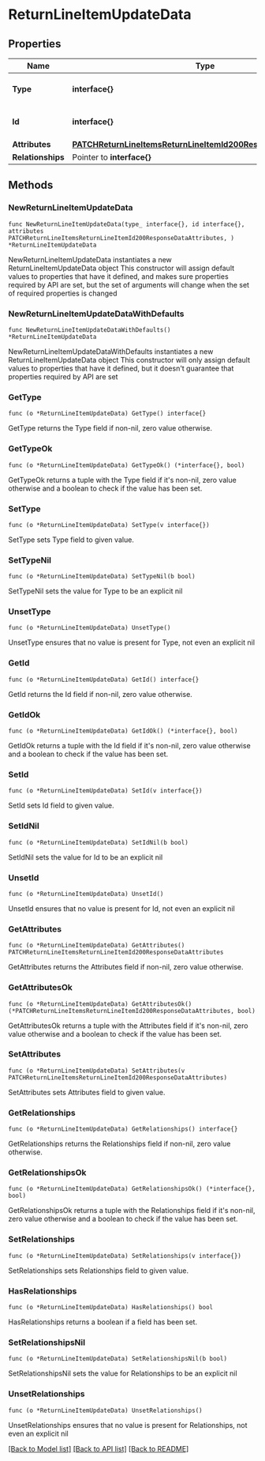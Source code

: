 # ReturnLineItemUpdateData

## Properties

Name | Type | Description | Notes
------------ | ------------- | ------------- | -------------
**Type** | **interface{}** | The resource&#39;s type | 
**Id** | **interface{}** | The resource&#39;s id | 
**Attributes** | [**PATCHReturnLineItemsReturnLineItemId200ResponseDataAttributes**](PATCHReturnLineItemsReturnLineItemId200ResponseDataAttributes.md) |  | 
**Relationships** | Pointer to **interface{}** |  | [optional] 

## Methods

### NewReturnLineItemUpdateData

`func NewReturnLineItemUpdateData(type_ interface{}, id interface{}, attributes PATCHReturnLineItemsReturnLineItemId200ResponseDataAttributes, ) *ReturnLineItemUpdateData`

NewReturnLineItemUpdateData instantiates a new ReturnLineItemUpdateData object
This constructor will assign default values to properties that have it defined,
and makes sure properties required by API are set, but the set of arguments
will change when the set of required properties is changed

### NewReturnLineItemUpdateDataWithDefaults

`func NewReturnLineItemUpdateDataWithDefaults() *ReturnLineItemUpdateData`

NewReturnLineItemUpdateDataWithDefaults instantiates a new ReturnLineItemUpdateData object
This constructor will only assign default values to properties that have it defined,
but it doesn't guarantee that properties required by API are set

### GetType

`func (o *ReturnLineItemUpdateData) GetType() interface{}`

GetType returns the Type field if non-nil, zero value otherwise.

### GetTypeOk

`func (o *ReturnLineItemUpdateData) GetTypeOk() (*interface{}, bool)`

GetTypeOk returns a tuple with the Type field if it's non-nil, zero value otherwise
and a boolean to check if the value has been set.

### SetType

`func (o *ReturnLineItemUpdateData) SetType(v interface{})`

SetType sets Type field to given value.


### SetTypeNil

`func (o *ReturnLineItemUpdateData) SetTypeNil(b bool)`

 SetTypeNil sets the value for Type to be an explicit nil

### UnsetType
`func (o *ReturnLineItemUpdateData) UnsetType()`

UnsetType ensures that no value is present for Type, not even an explicit nil
### GetId

`func (o *ReturnLineItemUpdateData) GetId() interface{}`

GetId returns the Id field if non-nil, zero value otherwise.

### GetIdOk

`func (o *ReturnLineItemUpdateData) GetIdOk() (*interface{}, bool)`

GetIdOk returns a tuple with the Id field if it's non-nil, zero value otherwise
and a boolean to check if the value has been set.

### SetId

`func (o *ReturnLineItemUpdateData) SetId(v interface{})`

SetId sets Id field to given value.


### SetIdNil

`func (o *ReturnLineItemUpdateData) SetIdNil(b bool)`

 SetIdNil sets the value for Id to be an explicit nil

### UnsetId
`func (o *ReturnLineItemUpdateData) UnsetId()`

UnsetId ensures that no value is present for Id, not even an explicit nil
### GetAttributes

`func (o *ReturnLineItemUpdateData) GetAttributes() PATCHReturnLineItemsReturnLineItemId200ResponseDataAttributes`

GetAttributes returns the Attributes field if non-nil, zero value otherwise.

### GetAttributesOk

`func (o *ReturnLineItemUpdateData) GetAttributesOk() (*PATCHReturnLineItemsReturnLineItemId200ResponseDataAttributes, bool)`

GetAttributesOk returns a tuple with the Attributes field if it's non-nil, zero value otherwise
and a boolean to check if the value has been set.

### SetAttributes

`func (o *ReturnLineItemUpdateData) SetAttributes(v PATCHReturnLineItemsReturnLineItemId200ResponseDataAttributes)`

SetAttributes sets Attributes field to given value.


### GetRelationships

`func (o *ReturnLineItemUpdateData) GetRelationships() interface{}`

GetRelationships returns the Relationships field if non-nil, zero value otherwise.

### GetRelationshipsOk

`func (o *ReturnLineItemUpdateData) GetRelationshipsOk() (*interface{}, bool)`

GetRelationshipsOk returns a tuple with the Relationships field if it's non-nil, zero value otherwise
and a boolean to check if the value has been set.

### SetRelationships

`func (o *ReturnLineItemUpdateData) SetRelationships(v interface{})`

SetRelationships sets Relationships field to given value.

### HasRelationships

`func (o *ReturnLineItemUpdateData) HasRelationships() bool`

HasRelationships returns a boolean if a field has been set.

### SetRelationshipsNil

`func (o *ReturnLineItemUpdateData) SetRelationshipsNil(b bool)`

 SetRelationshipsNil sets the value for Relationships to be an explicit nil

### UnsetRelationships
`func (o *ReturnLineItemUpdateData) UnsetRelationships()`

UnsetRelationships ensures that no value is present for Relationships, not even an explicit nil

[[Back to Model list]](../README.md#documentation-for-models) [[Back to API list]](../README.md#documentation-for-api-endpoints) [[Back to README]](../README.md)


